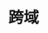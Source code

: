 


# 跨域
<!-- 
https://blog.csdn.net/qq_31617637/article/details/72955239
https://blog.csdn.net/weixin_38230631/article/details/106382444

跨域了？ 装个插件就够了！ 
https://mp.weixin.qq.com/s/3_Qp9HenDxnkmf1PDyu3tQ

-->
